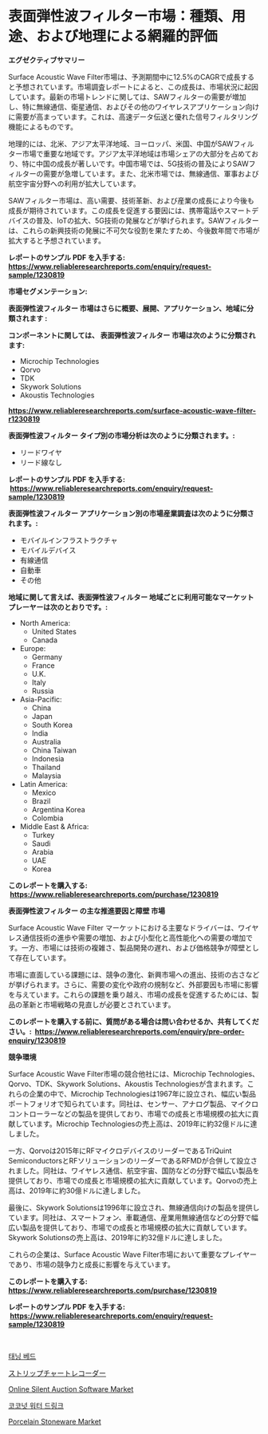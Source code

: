 <p><h1>表面弾性波フィルター市場：種類、用途、および地理による網羅的評価</h1></p><p><strong>エグゼクティブサマリー</strong></p>
<p><p>Surface Acoustic Wave Filter市場は、予測期間中に12.5%のCAGRで成長すると予想されています。市場調査レポートによると、この成長は、市場状況に起因しています。最新の市場トレンドに関しては、SAWフィルターの需要が増加し、特に無線通信、衛星通信、およびその他のワイヤレスアプリケーション向けに需要が高まっています。これは、高速データ伝送と優れた信号フィルタリング機能によるものです。</p><p>地理的には、北米、アジア太平洋地域、ヨーロッパ、米国、中国がSAWフィルター市場で重要な地域です。アジア太平洋地域は市場シェアの大部分を占めており、特に中国の成長が著しいです。中国市場では、5G技術の普及によりSAWフィルターの需要が急増しています。また、北米市場では、無線通信、軍事および航空宇宙分野への利用が拡大しています。</p><p>SAWフィルター市場は、高い需要、技術革新、および産業の成長により今後も成長が期待されています。この成長を促進する要因には、携帯電話やスマートデバイスの普及、IoTの拡大、5G技術の発展などが挙げられます。SAWフィルターは、これらの新興技術の発展に不可欠な役割を果たすため、今後数年間で市場が拡大すると予想されています。</p></p>
<p><strong>レポートのサンプル PDF を入手する: <a href="https://www.reliableresearchreports.com/enquiry/request-sample/1230819">https://www.reliableresearchreports.com/enquiry/request-sample/1230819</a></strong></p>
<p><strong>市場セグメンテーション:</strong></p>
<p><strong> 表面弾性波フィルター 市場はさらに概要、展開、アプリケーション、地域に分類されます :</strong></p>
<p><strong>コンポーネントに関しては、 表面弾性波フィルター 市場は次のように分類されます: &nbsp;</strong></p>
<p><ul><li>Microchip Technologies</li><li>Qorvo</li><li>TDK</li><li>Skywork Solutions</li><li>Akoustis Technologies</li></ul></p>
<p><strong><a href="https://www.reliableresearchreports.com/surface-acoustic-wave-filter-r1230819">https://www.reliableresearchreports.com/surface-acoustic-wave-filter-r1230819</a></strong></p>
<p><strong> 表面弾性波フィルター タイプ別の市場分析は次のように分類されます。:</strong></p>
<p><ul><li>リードワイヤ</li><li>リード線なし</li></ul></p>
<p><strong>レポートのサンプル PDF を入手する: &nbsp;<a href="https://www.reliableresearchreports.com/enquiry/request-sample/1230819">https://www.reliableresearchreports.com/enquiry/request-sample/1230819</a></strong></p>
<p><strong> 表面弾性波フィルター アプリケーション別の市場産業調査は次のように分類されます。:</strong></p>
<p><ul><li>モバイルインフラストラクチャ</li><li>モバイルデバイス</li><li>有線通信</li><li>自動車</li><li>その他</li></ul></p>
<p><strong>地域に関して言えば、表面弾性波フィルター 地域ごとに利用可能なマーケットプレーヤーは次のとおりです。:</strong></p>
<p><ul>
    <li>
        North America:
        <ul>
            <li>United States</li>
            <li>Canada</li>
        </ul>
    </li>
    <li>
        Europe:
        <ul>
            <li>Germany</li>
            <li>France</li>
            <li>U.K.</li>
            <li>Italy</li>
            <li>Russia</li>
        </ul>
    </li>
    <li>
        Asia-Pacific:
        <ul>
            <li>China</li>
            <li>Japan</li>
            <li>South Korea</li>
            <li>India</li>
            <li>Australia</li>
            <li>China Taiwan</li>
            <li>Indonesia</li>
            <li>Thailand</li>
            <li>Malaysia</li>
        </ul>
    </li>
    <li>
        Latin America:
        <ul>
            <li>Mexico</li>
            <li>Brazil</li>
            <li>Argentina Korea</li>
            <li>Colombia</li>
        </ul>
    </li>
    <li>
        Middle East & Africa:
        <ul>
            <li>Turkey</li>
            <li>Saudi</li>
            <li>Arabia</li>
            <li>UAE</li>
            <li>Korea</li>
        </ul>
    </li>
    </ul></p>
<p><strong>このレポートを購入する: &nbsp;<a href="https://www.reliableresearchreports.com/purchase/1230819">https://www.reliableresearchreports.com/purchase/1230819</a></strong></p>
<p><strong>表面弾性波フィルター の主な推進要因と障壁 市場</strong></p>
<p><p>Surface Acoustic Wave Filter マーケットにおける主要なドライバーは、ワイヤレス通信技術の進歩や需要の増加、および小型化と高性能化への需要の増加です。一方、市場には技術の複雑さ、製品開発の遅れ、および価格競争が障壁として存在しています。</p><p>市場に直面している課題には、競争の激化、新興市場への進出、技術の古さなどが挙げられます。さらに、需要の変化や政府の規制など、外部要因も市場に影響を与えています。これらの課題を乗り越え、市場の成長を促進するためには、製品の革新と市場戦略の見直しが必要とされています。</p></p>
<p><strong>このレポートを購入する前に、質問がある場合は問い合わせるか、共有してください。:&nbsp; <a href="https://www.reliableresearchreports.com/enquiry/pre-order-enquiry/1230819">https://www.reliableresearchreports.com/enquiry/pre-order-enquiry/1230819</a></strong></p>
<p><strong>競争環境</strong></p>
<p><p>Surface Acoustic Wave Filter市場の競合他社には、Microchip Technologies、Qorvo、TDK、Skywork Solutions、Akoustis Technologiesが含まれます。これらの企業の中で、Microchip Technologiesは1967年に設立され、幅広い製品ポートフォリオで知られています。同社は、センサー、アナログ製品、マイクロコントローラーなどの製品を提供しており、市場での成長と市場規模の拡大に貢献しています。Microchip Technologiesの売上高は、2019年に約32億ドルに達しました。</p><p>一方、Qorvoは2015年にRFマイクロデバイスのリーダーであるTriQuint SemiconductorsとRFソリューションのリーダーであるRFMDが合併して設立されました。同社は、ワイヤレス通信、航空宇宙、国防などの分野で幅広い製品を提供しており、市場での成長と市場規模の拡大に貢献しています。Qorvoの売上高は、2019年に約30億ドルに達しました。</p><p>最後に、Skywork Solutionsは1996年に設立され、無線通信向けの製品を提供しています。同社は、スマートフォン、車載通信、産業用無線通信などの分野で幅広い製品を提供しており、市場での成長と市場規模の拡大に貢献しています。Skywork Solutionsの売上高は、2019年に約32億ドルに達しました。</p><p>これらの企業は、Surface Acoustic Wave Filter市場において重要なプレイヤーであり、市場の競争力と成長に影響を与えています。</p></p>
<p><strong>このレポートを購入する: &nbsp; <a href="https://www.reliableresearchreports.com/purchase/1230819">https://www.reliableresearchreports.com/purchase/1230819</a></strong></p>
<p><strong>レポートのサンプル PDF を入手する: &nbsp;<a href="https://www.reliableresearchreports.com/enquiry/request-sample/1230819">https://www.reliableresearchreports.com/enquiry/request-sample/1230819</a></strong><strong></strong></p>
<p>&nbsp;</p>
<p><p><a href="https://medium.com/@heisenberg6587768/%ED%83%9C%EB%8B%9D-%EC%B9%A8%EB%8C%80-%EC%8B%9C%EC%9E%A5-%EB%B6%84%EC%84%9D-%EA%B8%80%EB%A1%9C%EB%B2%8C-%EC%82%B0%EC%97%85-%EC%A0%84%EB%A7%9D-%EB%B0%8F-%EC%98%88%EC%B8%A1-2024-2031-7da482bb0aa3">태닝 베드</a></p><p><a href="https://medium.com/@alletty768546/%E3%82%B9%E3%83%88%E3%83%AA%E3%83%83%E3%83%97%E3%83%81%E3%83%A3%E3%83%BC%E3%83%88%E3%83%AC%E3%82%B3%E3%83%BC%E3%83%80%E3%83%BC%E5%B8%82%E5%A0%B4%E8%A6%8F%E6%A8%A1-%E5%B8%82%E5%A0%B4%E5%B1%95%E6%9C%9B%E3%81%8A%E3%82%88%E3%81%B3%E5%B8%82%E5%A0%B4%E4%BA%88%E6%B8%AC-2024%E5%B9%B4%E3%81%8B%E3%82%892031%E5%B9%B4-92f276f1b26f">ストリップチャートレコーダー</a></p><p><a href="https://www.linkedin.com/pulse/online-silent-auction-software-market-share-amp-new-trends-1go6c?trackingId=LmZtRx6gQo06IxXksIySaA%3D%3D">Online Silent Auction Software Market</a></p><p><a href="https://github.com/TimmyMann6767/Market-Research-Report-List-1/blob/main/823228134275.md">코코넛 워터 드링크</a></p><p><a href="https://www.linkedin.com/pulse/porcelain-stoneware-market-size-share-amp-trends-analysis-qoqpc?trackingId=1EuvJm6FpV3qrIgVjLXOwQ%3D%3D">Porcelain Stoneware Market</a></p></p>